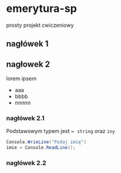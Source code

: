 # emerytura-sp
prosty projekt cwiczeniowy

## nagłówek 1

## nagłowek 2   

lorem ipsem

* aaa
 *  bbbb
* nnnnn

### nagłówek 2.1

Podstawowym typem jest ~` string` oraz `iny`

```C#
Console.WrieLine("Podaj imię")
imie = Console.ReadLine();
```

### nagłówek 2.2
